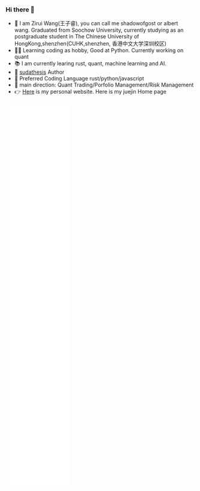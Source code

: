 ### Hi there 👋

- 👋 I am Zirui Wang(王子睿), you can call me shadowofgost or albert wang. Graduated from Soochow University, currently studying as an postgraduate student in The Chinese University of HongKong,shenzhen(CUHK,shenzhen, 香港中文大学深圳校区)
- 👨‍💻 Learning coding as hobby, Good at Python. Currently working on quant
- 📚 I am currently learing rust, quant, machine learning and AI.
- 🔭 [sudathesis](https://github.com/shadowofgost/sudathesis-soochow-university-latex-template) Author
- 🌱 Preferred Coding Language rust/python/javascript
- 💬 main direction: Quant Trading/Porfolio Management/Risk Management
- 👉 [Here](https://shadowofgost.github.io/) is my personal website. Here is my juejin Home page

![m](github-metrics.svg)
